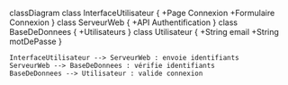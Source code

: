 classDiagram
    class InterfaceUtilisateur {
      +Page Connexion
      +Formulaire Connexion
    }
    class ServeurWeb {
      +API Authentification
    }
    class BaseDeDonnees {
      +Utilisateurs
    }
    class Utilisateur {
      +String email
      +String motDePasse
    }

    InterfaceUtilisateur --> ServeurWeb : envoie identifiants
    ServeurWeb --> BaseDeDonnees : vérifie identifiants
    BaseDeDonnees --> Utilisateur : valide connexion
